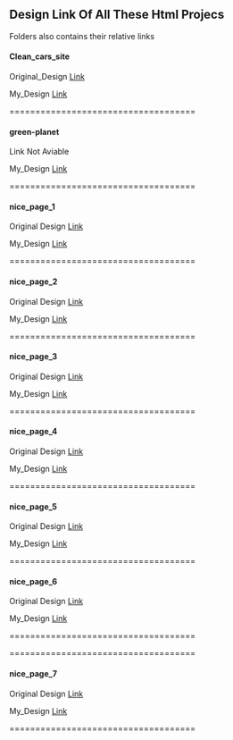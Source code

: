 ## Design Link Of All These Html Projecs

Folders also contains their relative links


#### Clean_cars_site
Original_Design [Link](https://html.design/preview/?theme=cleancars)

My_Design [Link](https://varunuk09.github.io/HTML_PROJECTS/Clean_cars_site/)

====================================

#### green-planet
Link Not Aviable

My_Design [Link](https://varunuk09.github.io/HTML_PROJECTS/green-planet/)

====================================


#### nice_page_1
Original Design [Link](https://nicepage.com/website-templates/preview/flex-2-18333?device=desktop)

My_Design [Link](https://varunuk09.github.io/HTML_PROJECTS/nice_page_1/)

====================================

#### nice_page_2
Original Design [Link](https://nicepage.com/website-builder-software/preview/victory-of-competitors-2478566?device=desktop)

My_Design [Link](https://varunuk09.github.io/HTML_PROJECTS/nice_page_2/)

====================================

#### nice_page_3
Original Design [Link](https://nicepage.com/templates/preview/artist-biography-554831?device=desktop)

My_Design [Link](https://varunuk09.github.io/HTML_PROJECTS/nice_page_3/)

====================================

#### nice_page_4
Original Design [Link](https://nicepage.com/templates/preview/house-repair-and-contruction-60525?device=desktop)

My_Design [Link](https://varunuk09.github.io/HTML_PROJECTS/nice_page_4/)

====================================

#### nice_page_5
Original Design [Link](https://nicepage.com/templates/preview/constructive-architecture-18528?device=desktop)

My_Design [Link](https://varunuk09.github.io/HTML_PROJECTS/nice_page_5/)

====================================

#### nice_page_6
Original Design [Link](https://nicepage.com/website-templates/preview/business-bridge-20115?device=desktop)

My_Design [Link](https://varunuk09.github.io/HTML_PROJECTS/nice_page_6/)

====================================


====================================

#### nice_page_7
Original Design [Link](https://nicepage.com/website-builder-software/preview/ecology-habits-67560?device=desktop)

My_Design [Link](https://varunuk09.github.io/HTML_PROJECTS/nice_page_7/)

====================================

